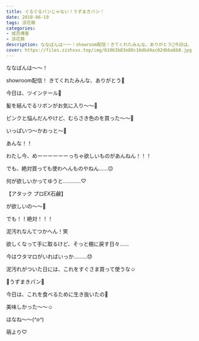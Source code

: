 ```yaml
---
title: ぐるぐるパンじゃない！うずまきパン！
date: 2018-06-19
tags: 涼花萌
categories: 
- 成员博客
- 涼花萌
description: ななばんは〜〜！showroom配信！きてくれたみんな、ありがとう💓今日は、ツインテール👭髪を結んでるリボンがお気に入り〜〜💫ピンクと悩んだんやけど、...
cover: https://files.zzzhxxx.top/img/61063b83e80c16dbd4ac02dbba6b8.jpg 
---
```







ななばんは〜〜！



showroom配信！
きてくれたみんな、ありがとう💓





今日は、ツインテール👭






髪を結んでるリボンがお気に入り〜〜💫




ピンクと悩んだんやけど、むらさき色のを買った〜〜💜




いっぱいつ〜かおっと〜🤗












あんな！！





わたし今、めーーーーーーっちゃ欲しいものがあんねん！！！





でも、絶対買っても使わへんものやねん……😔










何が欲しいかってゆうと…………♡






【アタック プロEX石鹸】





が欲しいの〜〜🤗









でも！！絶対！！！



泥汚れなんてつかへん！笑






欲しくなって手に取るけど、そっと棚に戻す日々……









今はウタマロがいればいっか………😞






泥汚れがついた日には、これをすぐさま買って使うな☺️












🍞うずまきパン🍞







今日は、これを食べるために生き抜いたの🍞




美味しかった〜〜☺️










ほなね〜〜(*^o^*)




萌より♡


